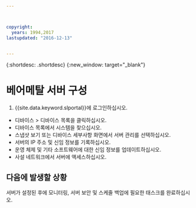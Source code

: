 ```yaml
---



copyright:
  years: 1994,2017
lastupdated: "2016-12-13"


---
```


{:shortdesc: .shortdesc}
{:new_window: target="_blank"}

# 베어메탈 서버 구성

1. {{site.data.keyword.slportal}}에 로그인하십시오.
* 디바이스 > 디바이스 목록을 클릭하십시오.
* 디바이스 목록에서 시스템을 찾으십시오.
* 스냅샷 보기 또는 디바이스 세부사항 화면에서 서버 관리를 선택하십시오.
* 서버의 IP 주소 및 신임 정보를 기록하십시오.
* 운영 체제 및 기타 소프트웨어에 대한 신임 정보를 업데이트하십시오.
* 사설 네트워크에서 서버에 액세스하십시오.
## 다음에 발생할 상황
서버가 설정된 후에 모니터링, 서버 보안 및 스케줄 백업에 필요한 태스크를 완료하십시오.
